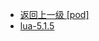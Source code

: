 - [返回上一级 [pod]](page/服务部署/Nginx/模板/nginx-1.24.0/Openresty/openresty-1.21.4.3-win64/pod/)
- [lua-5.1.5](page/服务部署/Nginx/模板/nginx-1.24.0/Openresty/openresty-1.21.4.3-win64/pod/lua-5.1.5/)
